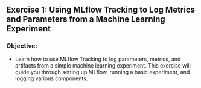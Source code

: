 ## Exercise 1: Using MLflow Tracking to Log Metrics and Parameters from a Machine Learning Experiment
### Objective: 
- Learn how to use MLflow Tracking to log parameters, metrics, and artifacts from a simple machine learning experiment. This exercise will guide you through setting up MLflow, running a basic experiment, and logging various components.